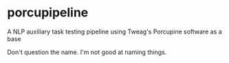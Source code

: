 # porcupipeline
A NLP auxiliary task testing pipeline using Tweag's Porcupine software as a base

Don't question the name. I'm not good at naming things.
